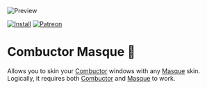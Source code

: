 ![Preview](http://jaliborc.com/images/addons/large/combuctor/masque.png)

[![Install](http://img.shields.io/badge/install-twitch-blueviolet)](https://www.curseforge.com/wow/addons/combuctor-masque/files)
[![Patreon](http://img.shields.io/badge/donate-patreon-orange)](https://www.patreon.com/jaliborc)

# Combuctor Masque :art:
Allows you to skin your [Combuctor](https://github.com/tullamods/Combuctor) windows with any [Masque](https://github.com/StormFX/Masque) skin.
Logically, it requires both [Combuctor](https://github.com/tullamods/Combuctor) and [Masque](https://github.com/StormFX/Masque) to work.
